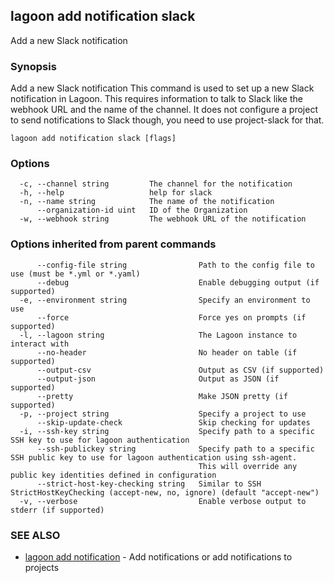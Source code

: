 ## lagoon add notification slack

Add a new Slack notification

### Synopsis

Add a new Slack notification
This command is used to set up a new Slack notification in Lagoon. This requires information to talk to Slack like the webhook URL and the name of the channel.
It does not configure a project to send notifications to Slack though, you need to use project-slack for that.

```
lagoon add notification slack [flags]
```

### Options

```
  -c, --channel string         The channel for the notification
  -h, --help                   help for slack
  -n, --name string            The name of the notification
      --organization-id uint   ID of the Organization
  -w, --webhook string         The webhook URL of the notification
```

### Options inherited from parent commands

```
      --config-file string                Path to the config file to use (must be *.yml or *.yaml)
      --debug                             Enable debugging output (if supported)
  -e, --environment string                Specify an environment to use
      --force                             Force yes on prompts (if supported)
  -l, --lagoon string                     The Lagoon instance to interact with
      --no-header                         No header on table (if supported)
      --output-csv                        Output as CSV (if supported)
      --output-json                       Output as JSON (if supported)
      --pretty                            Make JSON pretty (if supported)
  -p, --project string                    Specify a project to use
      --skip-update-check                 Skip checking for updates
  -i, --ssh-key string                    Specify path to a specific SSH key to use for lagoon authentication
      --ssh-publickey string              Specify path to a specific SSH public key to use for lagoon authentication using ssh-agent.
                                          This will override any public key identities defined in configuration
      --strict-host-key-checking string   Similar to SSH StrictHostKeyChecking (accept-new, no, ignore) (default "accept-new")
  -v, --verbose                           Enable verbose output to stderr (if supported)
```

### SEE ALSO

* [lagoon add notification](lagoon_add_notification.md)	 - Add notifications or add notifications to projects


